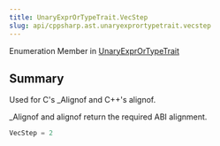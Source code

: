 ```yaml
---
title: UnaryExprOrTypeTrait.VecStep
slug: api/cppsharp.ast.unaryexprortypetrait.vecstep
---
```

Enumeration Member in [UnaryExprOrTypeTrait](/api/cppsharp/ast/unaryexprortypetrait)

## Summary

<p>Used for C's _Alignof and C++'s alignof.</p> <p>_Alignof and alignof return the required ABI alignment.</p>

```csharp
VecStep = 2
```

